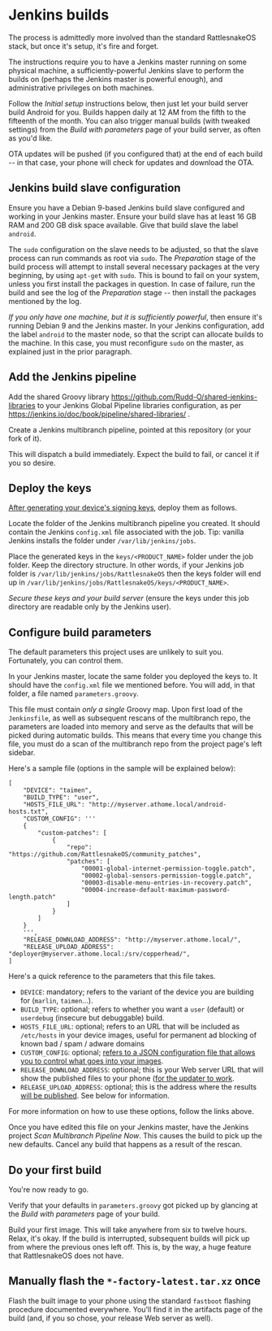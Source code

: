 # Jenkins builds

The process is admittedly more involved than the standard RattlesnakeOS stack, but once it's setup, it's fire and forget.

The instructions require you to have a Jenkins master running on some physical machine, a sufficiently-powerful Jenkins slave to perform the builds on (perhaps the Jenkins master is powerful enough), and administrative privileges on both machines.

Follow the *Initial setup* instructions below, then just let your build server build Android for you.  Builds happen daily at 12 AM from the fifth to the fifteenth of the month.  You can also trigger manual builds (with tweaked settings) from the *Build with parameters* page of your build server, as often as you'd like.

OTA updates will be pushed (if you configured that) at the end of each build -- in that case, your phone will check for updates and download the OTA.

## Jenkins build slave configuration

Ensure you have a Debian 9-based Jenkins build slave configured and working in your Jenkins master.  Ensure your build slave has at least 16 GB RAM and 200 GB disk space available.  Give that build slave the label `android`.

The `sudo` configuration on the slave needs to be adjusted, so that the slave process can run commands as root via `sudo`.  The *Preparation* stage of the build process will attempt to install several necessary packages at the very beginning, by using `apt-get` with `sudo`.  This is bound to fail on your system, unless you first install the packages in question. In case of failure, run the build and see the log of the *Preparation* stage -- then install the packages mentioned by the log.

*If you only have one machine, but it is sufficiently powerful*, then ensure it's running Debian 9 and the Jenkins master.  In your Jenkins configuration, add the label `android` to the master node, so that the script can allocate builds to the machine.  In this case, you must reconfigure `sudo` on the master, as explained just in the prior paragraph.

## Add the Jenkins pipeline

Add the shared Groovy library https://github.com/Rudd-O/shared-jenkins-libraries to your Jenkins Global Pipeline libraries configuration, as per https://jenkins.io/doc/book/pipeline/shared-libraries/ .

Create a Jenkins multibranch pipeline, pointed at this repository (or your fork of it).

This will dispatch a build immediately.  Expect the build to fail, or cancel it if you so desire.

## Deploy the keys

[After generating your device's signing keys](signingkeys.md), deploy them as follows.

Locate the folder of the Jenkins multibranch pipeline you created.  It should contain the Jenkins `config.xml` file associated with the job.  Tip: vanilla Jenkins installs the folder under `/var/lib/jenkins/jobs`.

Place the generated keys in the `keys/<PRODUCT_NAME>` folder under the job folder.  Keep the directory structure.  In other words, if your Jenkins job folder is `/var/lib/jenkins/jobs/RattlesnakeOS` then the keys folder will end up in `/var/lib/jenkins/jobs/RattlesnakeOS/keys/<PRODUCT_NAME>`.

*Secure these keys and your build server* (ensure the keys under this job directory are readable only by the Jenkins user).

## Configure build parameters

The default parameters this project uses are unlikely to suit you.  Fortunately, you can control them.

In your Jenkins master, locate the same folder you deployed the keys to.  It should have the `config.xml` file we mentioned before.  You will add, in that folder, a file named `parameters.groovy`.

This file must contain *only a single* Groovy map.  Upon first load of the `Jenkinsfile`, as well as subsequent rescans of the multibranch repo, the parameters are loaded into memory and serve as the defaults that will be picked during automatic builds.  This means that every time you change this file, you must do a scan of the multibranch repo from the project page's left sidebar.

Here's a sample file (options in the sample will be explained below):

```
[
    "DEVICE": "taimen",
    "BUILD_TYPE": "user",
    "HOSTS_FILE_URL": "http://myserver.athome.local/android-hosts.txt",
    "CUSTOM_CONFIG": '''
    {
        "custom-patches": [
            {
                "repo": "https://github.com/RattlesnakeOS/community_patches",
                "patches": [
                    "00001-global-internet-permission-toggle.patch",
                    "00002-global-sensors-permission-toggle.patch",
                    "00003-disable-menu-entries-in-recovery.patch",
                    "00004-increase-default-maximum-password-length.patch"
                ]
            }
        ]
    }
    ''',
    "RELEASE_DOWNLOAD_ADDRESS": "http://myserver.athome.local/",
    "RELEASE_UPLOAD_ADDRESS": "deployer@myserver.athome.local:/srv/copperhead/",
]
```

Here's a quick reference to the parameters that this file takes.

* `DEVICE`: mandatory; refers to the variant of the device you are building for (`marlin`, `taimen`...).
* `BUILD_TYPE`: optional; refers to whether you want a `user` (default) or `userdebug` (insecure but debuggable) build.
* `HOSTS_FILE_URL`: optional; refers to an URL that will be included as `/etc/hosts` in your device images, useful for permanent ad blocking of known bad / spam / adware domains
* `CUSTOM_CONFIG`: optional; [refers to a JSON configuration file that allows you to control what goes into your images](customconfig.md).
* `RELEASE_DOWNLOAD_ADDRESS`: optional; this is your Web server URL that will show the published files to your phone ([for the updater to work](releaseserver.md).
* `RELEASE_UPLOAD_ADDRESS`: optional; this is the address where the results [will be published](releaseserver.md).  See below for information.

For more information on how to use these options, follow the links above.

Once you have edited this file on your Jenkins master, have the Jenkins project *Scan Multibranch Pipeline Now*.  This causes the build to pick up the new defaults.  Cancel any build that happens as a result of the rescan.

## Do your first build

You're now ready to go.

Verify that your defaults in `parameters.groovy` got picked up by glancing at the *Build with parameters* page of your build.

Build your first image.  This will take anywhere from six to twelve hours.  Relax, it's okay.  If the build is interrupted, subsequent builds will pick up from where the previous ones left off.  This is, by the way, a huge feature that RattlesnakeOS does not have.

## Manually flash the `*-factory-latest.tar.xz` once

Flash the built image to your phone using the standard `fastboot` flashing procedure documented everywhere.  You'll find it in the artifacts page of the build (and, if you so chose, your release Web server as well).
